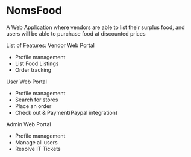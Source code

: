 # NomsFood
A Web Application where vendors are able to list their surplus food, and users will be able to purchase food at discounted prices

List of Features:
Vendor Web Portal
- Profile management
- List Food Listings
- Order tracking
  
User Web Portal
- Profile management
- Search for stores
- Place an order
- Check out & Payment(Paypal integration) 

Admin Web Portal
- Profile management
- Manage all users
- Resolve IT Tickets





